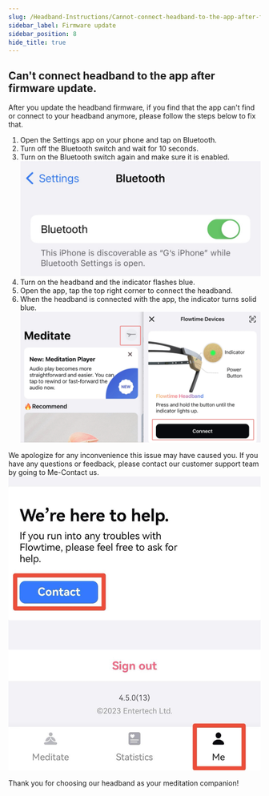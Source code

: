 ```yaml
---
slug: /Headband-Instructions/Cannot-connect-headband-to-the-app-after-firmware-update
sidebar_label: Firmware update
sidebar_position: 8
hide_title: true
---
```


## Can't connect headband to the app after firmware update.

After you update the headband firmware, if you find that the app can't find or connect to your headband anymore, please follow the steps below to fix that.

1. Open the Settings app on your phone and tap on Bluetooth.
2. Turn off the Bluetooth switch and wait for 10 seconds.
3. Turn on the Bluetooth switch again and make sure it is enabled.
   ![contact me](ImagesH/20230324-194229.jpg)
4. Turn on the headband and the indicator flashes blue.
5. Open the app, tap the top right corner to connect the headband.
6. When the headband is connected with the app, the indicator turns solid blue.
   ![contact me](ImagesH/20230324-194235.jpg)


We apologize for any inconvenience this issue may have caused you.
If you have any questions or feedback, please contact our customer support team by going to Me-Contact us.
    ![contact me](ImagesH/contactme.jpeg)

Thank you for choosing our headband as your meditation companion!